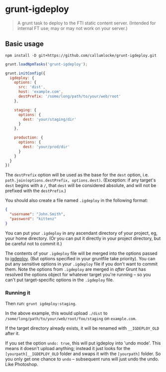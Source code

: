 # grunt-igdeploy

> A grunt task to deploy to the FTI static content server. (Intended for internal FT use; may or may not work on your server.)

## Basic usage

    npm install -D git+https://github.com/callumlocke/grunt-igdeploy.git

```js
grunt.loadNpmTasks('grunt-igdeploy');

grunt.initConfig({
  igdeploy: {
    options: {
      src: 'dist',
      host: 'example.com',
      destPrefix: '/some/long/path/to/your/web/root'
    },

    staging: {
      options: {
        dest: 'your/staging/dir'
      }
    },

    production: {
      options: {
        dest: 'your/prod/dir'
      }
    }
  }
})
```

The `destPrefix` option will be used as the base for the `dest` option, i.e. `path.join(options.destPrefix, options.dest)`. (Exception: if any target's `dest` begins with a `/`, that `dest` will be considered absolute, and will not be prefixed with the `destPrefix`.)


You should also create a file named `.igdeploy` in the following format:

```json
{
  "username": "John.Smith",
  "password": "kittenz"
}
```

You can put your `.igdeploy` in any ascendant directory of your project, eg, your home directory. (Or you can put it directly in your project directory, but be careful not to commit it.)

The contents of your `.igdeploy` file will be merged into the options passed to [igdeploy](#). (But options specified in your gruntfile take priority). You can put any sensitive options in your `.igdeploy` file if you don't want to commit them. Note the options from `.igdeploy` are merged in *after* Grunt has resolved the options object for whatever target you're running – so you can't put target-specific options in the `.igdeploy` file.



### Running it

Then run: `grunt igdeploy:staging`.

In the above example, this would upload `./dist` to `/some/long/path/to/your/web/root/foo/staging` on `example.com`.

If the target directory already exists, it will be renamed with `__IGDEPLOY_OLD` after it.

If you set the option `undo: true`, this will put igdeploy into 'undo mode'. This means it doesn't upload anything; instead it just looks for the `[yourpath]__IGDEPLOY_OLD` folder and swaps it with the `[yourpath]` folder. So you only get one chance to `undo` – subsequent runs will just undo the undo. Like Photoshop.
